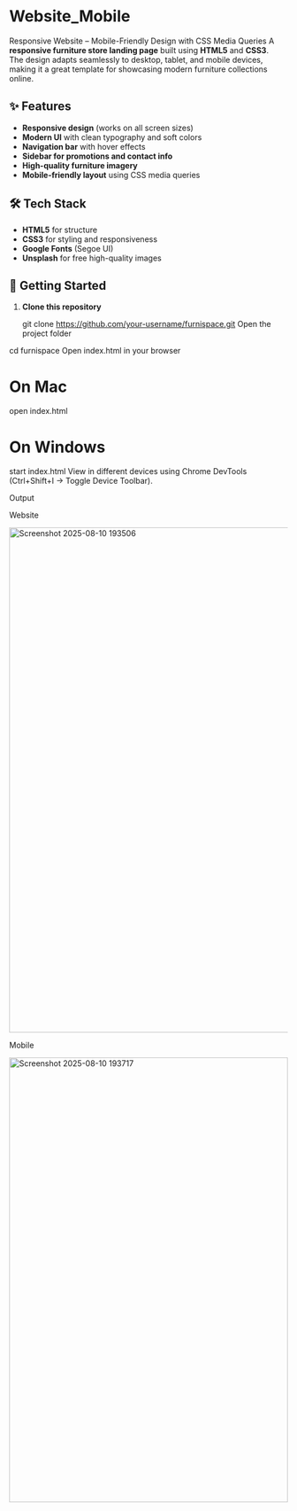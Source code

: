 # Website_Mobile
Responsive Website – Mobile-Friendly Design with CSS Media Queries
A **responsive furniture store landing page** built using **HTML5** and **CSS3**.  
The design adapts seamlessly to desktop, tablet, and mobile devices, making it a great template for showcasing modern furniture collections online.

## ✨ Features
- **Responsive design** (works on all screen sizes)
- **Modern UI** with clean typography and soft colors
- **Navigation bar** with hover effects
- **Sidebar for promotions and contact info**
- **High-quality furniture imagery**
- **Mobile-friendly layout** using CSS media queries

## 🛠️ Tech Stack
- **HTML5** for structure
- **CSS3** for styling and responsiveness
- **Google Fonts** (Segoe UI)
- **Unsplash** for free high-quality images

## 🚀 Getting Started

1. **Clone this repository**
   
   git clone https://github.com/your-username/furnispace.git
Open the project folder

cd furnispace
Open index.html in your browser


# On Mac
open index.html

# On Windows
start index.html
View in different devices using Chrome DevTools (Ctrl+Shift+I → Toggle Device Toolbar).

Output

Website

<img width="1907" height="912" alt="Screenshot 2025-08-10 193506" src="https://github.com/user-attachments/assets/260e74b1-83d4-4d68-9733-381700932c6f" />

Mobile

<img width="504" height="803" alt="Screenshot 2025-08-10 193717" src="https://github.com/user-attachments/assets/5a7a1679-e34d-47ff-b3e0-54b7a93585a1" />


